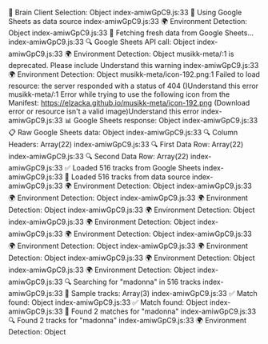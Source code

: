 🧠 Brain Client Selection: Object
index-amiwGpC9.js:33 🔗 Using Google Sheets as data source
index-amiwGpC9.js:33 🌍 Environment Detection: Object
index-amiwGpC9.js:33 🔄 Fetching fresh data from Google Sheets...
index-amiwGpC9.js:33 🔍 Google Sheets API call: Object
index-amiwGpC9.js:33 🌍 Environment Detection: Object
musikk-meta/:1 <meta name="apple-mobile-web-app-capable" content="yes"> is deprecated. Please include <meta name="mobile-web-app-capable" content="yes">Understand this warning
index-amiwGpC9.js:33 🌍 Environment Detection: Object
musikk-meta/icon-192.png:1  Failed to load resource: the server responded with a status of 404 ()Understand this error
musikk-meta/:1 Error while trying to use the following icon from the Manifest: https://elzacka.github.io/musikk-meta/icon-192.png (Download error or resource isn't a valid image)Understand this error
index-amiwGpC9.js:33 📊 Google Sheets response: Object
index-amiwGpC9.js:33 📋 Raw Google Sheets data: Object
index-amiwGpC9.js:33 🔍 Column Headers: Array(22)
index-amiwGpC9.js:33 🔍 First Data Row: Array(22)
index-amiwGpC9.js:33 🔍 Second Data Row: Array(22)
index-amiwGpC9.js:33 ✅ Loaded 516 tracks from Google Sheets
index-amiwGpC9.js:33 🎵 Loaded 516 tracks from data source
index-amiwGpC9.js:33 🌍 Environment Detection: Object
index-amiwGpC9.js:33 🌍 Environment Detection: Object
index-amiwGpC9.js:33 🌍 Environment Detection: Object
index-amiwGpC9.js:33 🌍 Environment Detection: Object
index-amiwGpC9.js:33 🌍 Environment Detection: Object
index-amiwGpC9.js:33 🌍 Environment Detection: Object
index-amiwGpC9.js:33 🌍 Environment Detection: Object
index-amiwGpC9.js:33 🌍 Environment Detection: Object
index-amiwGpC9.js:33 🌍 Environment Detection: Object
index-amiwGpC9.js:33 🌍 Environment Detection: Object
index-amiwGpC9.js:33 🔍 Searching for "madonna" in 516 tracks
index-amiwGpC9.js:33 🎵 Sample tracks: Array(3)
index-amiwGpC9.js:33 ✅ Match found: Object
index-amiwGpC9.js:33 ✅ Match found: Object
index-amiwGpC9.js:33 🎯 Found 2 matches for "madonna"
index-amiwGpC9.js:33 🔍 Found 2 tracks for "madonna"
index-amiwGpC9.js:33 🌍 Environment Detection: Object